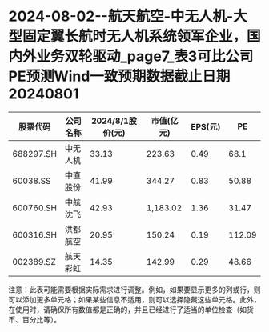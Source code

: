 # 2024-08-02--航天航空-中无人机-大型固定翼长航时无人机系统领军企业，国内外业务双轮驱动_page7_表3可比公司PE预测Wind一致预期数据截止日期20240801

| 股票代码 | 公司名称       | 2024/8/1股价(元) | 市值(亿元)   | EPS(元)     | PE |
| -------- | -------------- | ----------------- | ------------- | ----------- | ----|
| 688297.SH | 中无人机      | 33.13             | 223.63        | 0.49         | 68.1    |
| 60038.SS | 中直股份       | 41.99             | 344.27        | 0.83          | 50.88           |
| 600760.SH | 中航沈飞 | 42.93            | 1,183.02      | 1.36          | 31.47           |
| 600316.SH | 洪都航空 | 20.95              | 150.24        | 0.19          | 112.09          |
| 002389.SZ | 航天彩虹 | 14.35               | 142.99        | 0.29          | 48.66           |

注意：此表可能需要根据实际需求进行调整。例如，如果要显示更多的列或行，则可以添加更多单元格；如果某些信息不适用，则可以选择隐藏这些单元格。此外，在使用时，请确保所有数值都是正确的，并且已经进行了适当的单位检查（如货币、百分比等）。